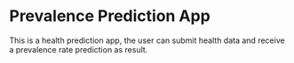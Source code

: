 # Prevalence Prediction App

This is a health prediction app, the user can submit health data and receive a prevalence rate prediction as result.
